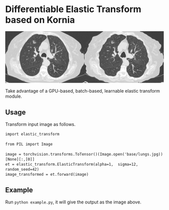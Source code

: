 # Differentiable Elastic Transform based on Kornia

![](transformed.jpg)

Take advantage of a GPU-based, batch-based, learnable elastic transform module.

## Usage

Transform input image as follows.
```
import elastic_transform

from PIL import Image

image = torchvision.transforms.ToTensor()(Image.open('base/lungs.jpg))[None][:,[0]]
et = elastic_transform.ElasticTransform(alpha=1,  sigma=12, random_seed=42)
image_transformed = et.forward(image)
```

## Example
Run `python example.py`, it will give the output as the image above.



